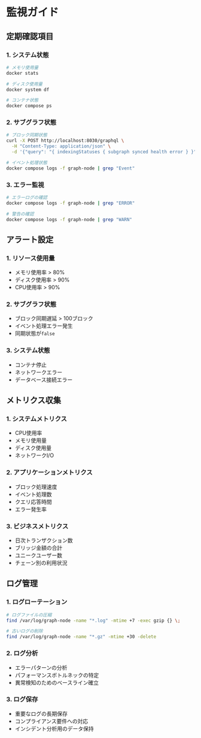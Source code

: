 # 監視ガイド

## 定期確認項目

### 1. システム状態

```bash
# メモリ使用量
docker stats

# ディスク使用量
docker system df

# コンテナ状態
docker compose ps
```

### 2. サブグラフ状態

```bash
# ブロック同期状態
curl -X POST http://localhost:8030/graphql \
  -H "Content-Type: application/json" \
  -d '{"query": "{ indexingStatuses { subgraph synced health error } }"}'

# イベント処理状態
docker compose logs -f graph-node | grep "Event"
```

### 3. エラー監視

```bash
# エラーログの確認
docker compose logs -f graph-node | grep "ERROR"

# 警告の確認
docker compose logs -f graph-node | grep "WARN"
```

## アラート設定

### 1. リソース使用量
- メモリ使用率 > 80%
- ディスク使用率 > 90%
- CPU使用率 > 90%

### 2. サブグラフ状態
- ブロック同期遅延 > 100ブロック
- イベント処理エラー発生
- 同期状態が`false`

### 3. システム状態
- コンテナ停止
- ネットワークエラー
- データベース接続エラー

## メトリクス収集

### 1. システムメトリクス
- CPU使用率
- メモリ使用量
- ディスク使用量
- ネットワークI/O

### 2. アプリケーションメトリクス
- ブロック処理速度
- イベント処理数
- クエリ応答時間
- エラー発生率

### 3. ビジネスメトリクス
- 日次トランザクション数
- ブリッジ金額の合計
- ユニークユーザー数
- チェーン別の利用状況

## ログ管理

### 1. ログローテーション
```bash
# ログファイルの圧縮
find /var/log/graph-node -name "*.log" -mtime +7 -exec gzip {} \;

# 古いログの削除
find /var/log/graph-node -name "*.gz" -mtime +30 -delete
```

### 2. ログ分析
- エラーパターンの分析
- パフォーマンスボトルネックの特定
- 異常検知のためのベースライン確立

### 3. ログ保存
- 重要なログの長期保存
- コンプライアンス要件への対応
- インシデント分析用のデータ保持 